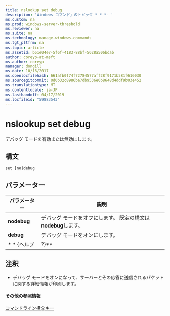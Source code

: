 ```yaml
---
title: nslookup set debug
description: 'Windows コマンド」のトピック * * *- '
ms.custom: na
ms.prod: windows-server-threshold
ms.reviewer: na
ms.suite: na
ms.technology: manage-windows-commands
ms.tgt_pltfrm: na
ms.topic: article
ms.assetid: b51e04e7-5f6f-4183-88bf-5628a506bdab
author: coreyp-at-msft
ms.author: coreyp
manager: dongill
ms.date: 10/16/2017
ms.openlocfilehash: 661afb0f74f72784577aff28f9171b581f616030
ms.sourcegitcommit: 0d0b32c8986ba7db9536e0b8648d4ddf9b03e452
ms.translationtype: MT
ms.contentlocale: ja-JP
ms.lasthandoff: 04/17/2019
ms.locfileid: "59883543"
---
```

# <a name="nslookup-set-debug"></a>nslookup set debug



デバッグ モードを有効または無効にします。

## <a name="syntax"></a>構文

```
set [no]debug
```

## <a name="parameters"></a>パラメーター

|パラメーター|説明|
|---------|-----------|
|**nodebug**|デバッグ モードをオフにします。 既定の構文は**nodebug**します。|
|**debug**|デバッグ モードをオンにします。|
|* * {ヘルプ | ?}**|簡単な概要を表示します。 **nslookup**サブコマンドします。|

## <a name="remarks"></a>注釈

-   デバッグ モードをオンになって、サーバーとその応答に送信されるパケットに関する詳細情報が印刷します。

#### <a name="additional-references"></a>その他の参照情報

[コマンドライン構文キー](command-line-syntax-key.md)